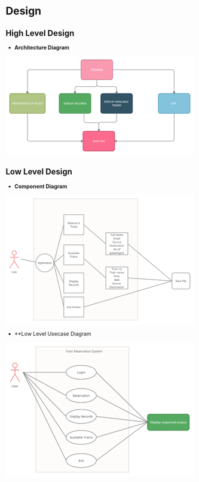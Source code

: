# Design

## High Level Design 

* **Architecture Diagram**

![HighLevelStructuralDiagram](https://github.com/manoharbrvara/Stepin_mini_project_LTTS/blob/main/2_Architecture/Structure_1.jpg)


## Low Level Design 

* **Component Diagram**

![Component Diagram](https://github.com/manoharbrvara/Stepin_mini_project_LTTS/blob/main/2_Architecture/Stucture_2.jpg)

* **Low Level Usecase Diagram

![LowLevelUseCase_Diagram](https://github.com/manoharbrvara/Stepin_mini_project_LTTS/blob/main/2_Architecture/Behaviour_1.jpg)
